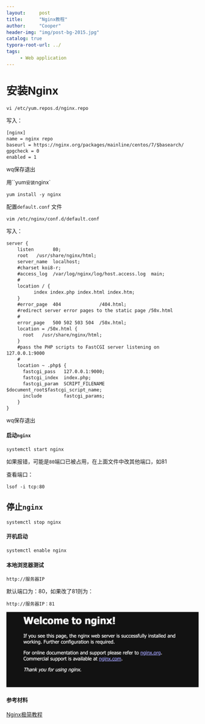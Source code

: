 ```yaml
---
layout:     post
title:      "Nginx教程"
author:     "Cooper"
header-img: "img/post-bg-2015.jpg"
catalog: true
typora-root-url: ../
tags:
     - Web application
---
```




# 安装Nginx

```
vi /etc/yum.repos.d/nginx.repo
```

写入：

```
[nginx] 
name = nginx repo 
baseurl = https://nginx.org/packages/mainline/centos/7/$basearch/ 
gpgcheck = 0 
enabled = 1
```

wq保存退出

用``yum`安装`nginx`

```
yum install -y nginx
```

配置`default.conf` 文件

```
vim /etc/nginx/conf.d/default.conf
```

写入：



```
server {
    listen       80;
    root   /usr/share/nginx/html;
    server_name  localhost;
    #charset koi8-r;
    #access_log  /var/log/nginx/log/host.access.log  main;
    #
    location / {
          index index.php index.html index.htm;
    }
    #error_page  404              /404.html;
    #redirect server error pages to the static page /50x.html
    #
    error_page   500 502 503 504  /50x.html;
    location = /50x.html {
      root   /usr/share/nginx/html;
    }
    #pass the PHP scripts to FastCGI server listening on 127.0.0.1:9000
    #
    location ~ .php$ {
      fastcgi_pass   127.0.0.1:9000;
      fastcgi_index  index.php;
      fastcgi_param  SCRIPT_FILENAME  $document_root$fastcgi_script_name;
      include        fastcgi_params;
    }
}
```

wq保存退出

#### 启动`nginx`

```
systemctl start nginx
```

如果报错，可能是`80`端口已被占用，在上面文件中改其他端口，如81

查看端口：

```
lsof -i tcp:80
```

## 停止`nginx`

```
systemctl stop nginx
```



#### 开机启动

```
systemctl enable nginx 
```

#### 本地浏览器测试

```
http://服务器IP
```

默认端口为：80，如果改了81则为：

```
http://服务器IP：81	
```

![Screenshot 2022-12-30 at 11.01.46](/img/md-post/2022-12-30-Nginx%20tutorial/Screenshot%202022-12-30%20at%2011.01.46.png)

#### 参考材料

[Nginx极简教程](https://github.com/dunwu/nginx-tutorial#%E4%B8%80nginx-%E7%AE%80%E4%BB%8B)